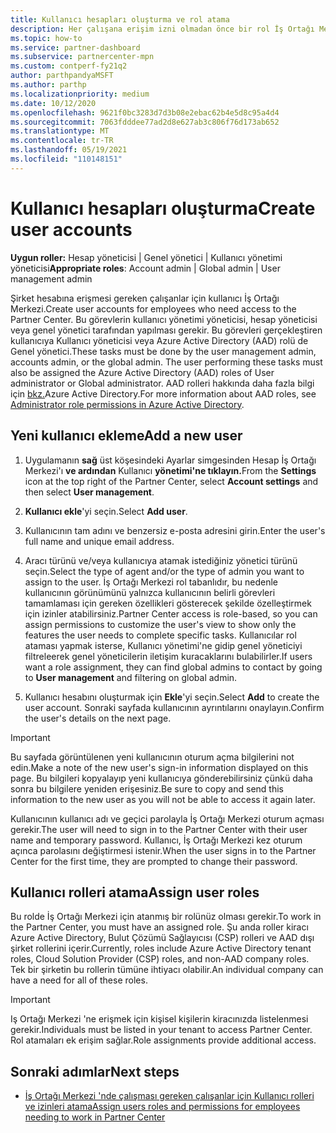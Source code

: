 ```yaml
---
title: Kullanıcı hesapları oluşturma ve rol atama
description: Her çalışana erişim izni olmadan önce bir rol İş Ortağı Merkezi. Kullanıcı hesapları oluşturma, rol atama ve izinleri ayarlama hakkında bilgi.
ms.topic: how-to
ms.service: partner-dashboard
ms.subservice: partnercenter-mpn
ms.custom: contperf-fy21q2
author: parthpandyaMSFT
ms.author: parthp
ms.localizationpriority: medium
ms.date: 10/12/2020
ms.openlocfilehash: 9621f0bc3283d7d3b08e2ebac62b4e5d8c95a4d4
ms.sourcegitcommit: 7063fdddee77ad2d8e627ab3c806f76d173ab652
ms.translationtype: MT
ms.contentlocale: tr-TR
ms.lasthandoff: 05/19/2021
ms.locfileid: "110148151"
---
```

# <a name="create-user-accounts"></a><span data-ttu-id="8cbd2-104">Kullanıcı hesapları oluşturma</span><span class="sxs-lookup"><span data-stu-id="8cbd2-104">Create user accounts</span></span>  

<span data-ttu-id="8cbd2-105">**Uygun roller:** Hesap yöneticisi | Genel yönetici | Kullanıcı yönetimi yöneticisi</span><span class="sxs-lookup"><span data-stu-id="8cbd2-105">**Appropriate roles**: Account admin | Global admin | User management admin</span></span>

<span data-ttu-id="8cbd2-106">Şirket hesabına erişmesi gereken çalışanlar için kullanıcı İş Ortağı Merkezi.</span><span class="sxs-lookup"><span data-stu-id="8cbd2-106">Create user accounts for employees who need access to the Partner Center.</span></span> <span data-ttu-id="8cbd2-107">Bu görevlerin kullanıcı yönetimi yöneticisi, hesap yöneticisi veya genel yönetici tarafından yapılması gerekir. Bu görevleri gerçekleştiren kullanıcıya Kullanıcı yöneticisi veya Azure Active Directory (AAD) rolü de Genel yönetici.</span><span class="sxs-lookup"><span data-stu-id="8cbd2-107">These tasks must be done by the user management admin, accounts admin, or the global admin. The user performing these tasks must also be assigned the Azure Active Directory (AAD) roles of User administrator or Global administrator.</span></span> <span data-ttu-id="8cbd2-108">AAD rolleri hakkında daha fazla bilgi için [bkz.](/azure/active-directory/users-groups-roles/directory-assign-admin-roles)Azure Active Directory.</span><span class="sxs-lookup"><span data-stu-id="8cbd2-108">For more information about AAD roles, see [Administrator role permissions in Azure Active Directory](/azure/active-directory/users-groups-roles/directory-assign-admin-roles).</span></span>

## <a name="add-a-new-user"></a><span data-ttu-id="8cbd2-109">Yeni kullanıcı ekleme</span><span class="sxs-lookup"><span data-stu-id="8cbd2-109">Add a new user</span></span>

1. <span data-ttu-id="8cbd2-110">Uygulamanın **sağ** üst köşesindeki Ayarlar simgesinden Hesap İş Ortağı Merkezi'ı **ve ardından** Kullanıcı **yönetimi'ne tıklayın.**</span><span class="sxs-lookup"><span data-stu-id="8cbd2-110">From the **Settings** icon at the top right of the Partner Center, select **Account settings** and then select **User management**.</span></span>

2. <span data-ttu-id="8cbd2-111">**Kullanıcı ekle**'yi seçin.</span><span class="sxs-lookup"><span data-stu-id="8cbd2-111">Select **Add user**.</span></span>

3. <span data-ttu-id="8cbd2-112">Kullanıcının tam adını ve benzersiz e-posta adresini girin.</span><span class="sxs-lookup"><span data-stu-id="8cbd2-112">Enter the user's full name and unique email address.</span></span>

4. <span data-ttu-id="8cbd2-113">Aracı türünü ve/veya kullanıcıya atamak istediğiniz yönetici türünü seçin.</span><span class="sxs-lookup"><span data-stu-id="8cbd2-113">Select the type of agent and/or the type of admin you want to assign to the user.</span></span> <span data-ttu-id="8cbd2-114">İş Ortağı Merkezi rol tabanlıdır, bu nedenle kullanıcının görünümünü yalnızca kullanıcının belirli görevleri tamamlaması için gereken özellikleri gösterecek şekilde özelleştirmek için izinler atabilirsiniz.</span><span class="sxs-lookup"><span data-stu-id="8cbd2-114">Partner Center access is role-based, so you can assign permissions to customize the user's view to show only the features the user needs to complete specific tasks.</span></span>  <span data-ttu-id="8cbd2-115">Kullanıcılar rol ataması yapmak isterse, Kullanıcı yönetimi'ne  gidip genel yöneticiyi filtreleerek genel yöneticilerin iletişim kuracaklarını bulabilirler.</span><span class="sxs-lookup"><span data-stu-id="8cbd2-115">If users want a role assignment, they can find global admins to contact by going to **User management** and filtering on global admin.</span></span>

5. <span data-ttu-id="8cbd2-116">Kullanıcı hesabını oluşturmak için **Ekle**'yi seçin.</span><span class="sxs-lookup"><span data-stu-id="8cbd2-116">Select **Add** to create the user account.</span></span> <span data-ttu-id="8cbd2-117">Sonraki sayfada kullanıcının ayrıntılarını onaylayın.</span><span class="sxs-lookup"><span data-stu-id="8cbd2-117">Confirm the user's details on the next page.</span></span>

> [!IMPORTANT]  
> <span data-ttu-id="8cbd2-118">Bu sayfada görüntülenen yeni kullanıcının oturum açma bilgilerini not edin.</span><span class="sxs-lookup"><span data-stu-id="8cbd2-118">Make a note of the new user's sign-in information displayed on this page.</span></span> <span data-ttu-id="8cbd2-119">Bu bilgileri kopyalayıp yeni kullanıcıya gönderebilirsiniz çünkü daha sonra bu bilgilere yeniden erişesiniz.</span><span class="sxs-lookup"><span data-stu-id="8cbd2-119">Be sure to copy and send this information to the new user as you will not be able to access it again later.</span></span> 

<span data-ttu-id="8cbd2-120">Kullanıcının kullanıcı adı ve geçici parolayla İş Ortağı Merkezi oturum açması gerekir.</span><span class="sxs-lookup"><span data-stu-id="8cbd2-120">The user will need to sign in to the Partner Center with their user name and temporary password.</span></span> <span data-ttu-id="8cbd2-121">Kullanıcı, İş Ortağı Merkezi kez oturum açınca parolasını değiştirmesi istenir.</span><span class="sxs-lookup"><span data-stu-id="8cbd2-121">When the user signs in to the Partner Center for the first time, they are prompted to change their password.</span></span>

## <a name="assign-user-roles"></a><span data-ttu-id="8cbd2-122">Kullanıcı rolleri atama</span><span class="sxs-lookup"><span data-stu-id="8cbd2-122">Assign user roles</span></span>

<span data-ttu-id="8cbd2-123">Bu rolde İş Ortağı Merkezi için atanmış bir rolünüz olması gerekir.</span><span class="sxs-lookup"><span data-stu-id="8cbd2-123">To work in the Partner Center, you must have an assigned role.</span></span>  <span data-ttu-id="8cbd2-124">Şu anda roller kiracı Azure Active Directory, Bulut Çözümü Sağlayıcısı (CSP) rolleri ve AAD dışı şirket rollerini içerir.</span><span class="sxs-lookup"><span data-stu-id="8cbd2-124">Currently, roles include Azure Active Directory tenant roles, Cloud Solution Provider (CSP) roles, and non-AAD company roles.</span></span> <span data-ttu-id="8cbd2-125">Tek bir şirketin bu rollerin tümüne ihtiyacı olabilir.</span><span class="sxs-lookup"><span data-stu-id="8cbd2-125">An individual company can have a need for all of these roles.</span></span>

>[!Important]
><span data-ttu-id="8cbd2-126">Iş Ortağı Merkezi 'ne erişmek için kişisel kişilerin kiracınızda listelenmesi gerekir.</span><span class="sxs-lookup"><span data-stu-id="8cbd2-126">Individuals must be listed in your tenant to access Partner Center.</span></span> <span data-ttu-id="8cbd2-127">Rol atamaları ek erişim sağlar.</span><span class="sxs-lookup"><span data-stu-id="8cbd2-127">Role assignments provide additional access.</span></span>

## <a name="next-steps"></a><span data-ttu-id="8cbd2-128">Sonraki adımlar</span><span class="sxs-lookup"><span data-stu-id="8cbd2-128">Next steps</span></span>

- [<span data-ttu-id="8cbd2-129">İş Ortağı Merkezi 'nde çalışması gereken çalışanlar için Kullanıcı rolleri ve izinleri atama</span><span class="sxs-lookup"><span data-stu-id="8cbd2-129">Assign users roles and permissions for employees needing to work in Partner Center</span></span>](permissions-overview.md)

